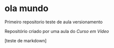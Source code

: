 # ola mundo
 Primeiro repositorio teste de aula versionamento

 Repositório criado por uma aula do *Curso em Vídeo*

 [teste de markdown]

 
